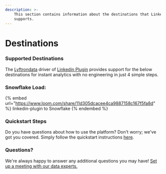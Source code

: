 ```yaml
---
description: >-
    This section contains information about the destinations that Linkedin Plugin
    supports.
---
```


# Destinations

### Supported Destinations

The [Lyftrondata](https://www.lyftrondata.com/) driver of [Linkedin Plugin](https://www.lyftrondata.com/integration/linkedin-plugin/) provides support for the below destinations for instant analytics with no engineering in just 4 simple steps.

### Snowflake Load:

{% embed url="https://www.loom.com/share/11d305dcacee4ca9887158c167f5fa8d" %}
linkedin-plugin to Snowflake
{% endembed %}

### Quickstart Steps

Do you have questions about how to use the platform? Don't worry; we've got you covered. Simply follow the quickstart instructions [here](../../../quickstart-steps.md).

### Questions? <a href="#questions" id="questions"></a>

We're always happy to answer any additional questions you may have! [Set up a meeting with our data experts.](https://www.lyftrondata.com/book-a-meeting/)
